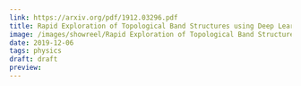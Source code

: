 ```yaml
---
link: https://arxiv.org/pdf/1912.03296.pdf
title: Rapid Exploration of Topological Band Structures using Deep Learning
image: /images/showreel/Rapid Exploration of Topological Band Structures using Deep Learning.jpg
date: 2019-12-06
tags: physics
draft: draft
preview:
---
```



